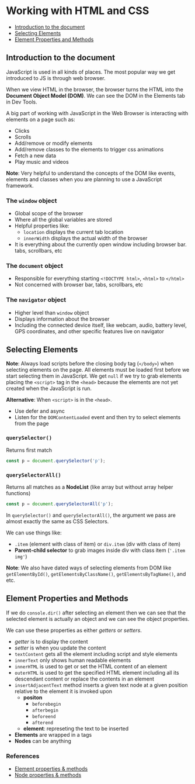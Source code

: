 # Working with HTML and CSS

- [Introduction to the document](#introduction-to-the-document)
- [Selecting Elements](#selecting-elements)
- [Element Properties and Methods](#element-properties-and-methods)


## Introduction to the document

JavaScript is used in all kinds of places. The most popular way we get introduced to JS is through web browser.

When we view HTML in the browser, the browser turns the HTML into the **Document Object Model (DOM)**. We can see the DOM in the Elements tab in Dev Tools.

A big part of working with JavaScript in the Web Browser is interacting with elements on a page such as:

- Clicks
- Scrolls
- Add/remove or modify elements
- Add/remove classes to the elements to trigger css animations
- Fetch a new data
- Play music and videos

**Note**: Very helpful to understand the concepts of the DOM like events, elements and classes when you are planning to use a JavaScript framework.

### The `window` object

- Global scope of the browser
- Where all the global variables are stored
- Helpful properties like:
  - `location` displays the current tab location
  - `innerWidth` displays the actual width of the browser
- It is everything about the currently open window including browser bar. tabs, scrollbars, etc

### The `document` object

- Responsible for everything starting `<!DOCTYPE html>`, `<html>` to `</html>`
- Not concerned with browser bar, tabs, scrollbars, etc

### The `navigator` object

- Higher level than `window` object
- Displays information about the browser
- Including the connected device itself, like webcam, audio, battery level, GPS coordinates, and other specific features live on navigator


## Selecting Elements

**Note**: Always load scripts before the closing body tag (`</body>`) when selecting elements on the page. All elements must be loaded first before we start selecting them in JavaScript. We get `null` if we try to grab elements placing the `<script>` tag in the `<head>` because the elements are not yet created when the JavaScript is run.

**Alternative**: When `<script>` is in the `<head>`.

- Use defer and async
- Listen for the `DOMContentLoaded` event and then try to select elements from the page

### `querySelector()`

Returns first match

```js
const p = document.querySelector('p');
```

### `querySelectorAll()`

Returns all matches as a **NodeList** (like array but without array helper functions)

```js
const p = document.querySelectorAll('p');
```

In `querySelector()` and `querySelectorAll()`, the argument we pass are almost exactly the same as CSS Selectors.

We can use things like:

- `.item` (element with class of item) or `div.item` (div with class of item)
- **Parent-child selector** to grab images inside div with class item (`'.item img'`)

**Note**: We also have dated ways of selecting elements from DOM like `getElementById()`, `getElementsByClassName()`, `getElementsByTagName()`, and etc.


## Element Properties and Methods

If we do `console.dir()` after selecting an element then we can see that the selected element is actually an object and we can see the object properties.

We can use these properties as either _getters_ or _setters_.

- _getter_ is to display the content
- _setter_ is when you update the content 
- `textContent` gets all the element including script and style elements
- `innerText` only shows human readable elements
- `innerHTML` is used to get or set the HTML content of an element
- `outerHTML` is used to get the specified HTML element including all its descendant content or replace the contents in an element
- `insertAdjacentText` method inserts a given text node at a given position relative to the element it is invoked upon
  - **positon**
    - `beforebegin`
    - `afterbegin`
    - `beforeend`
    - `afterend`
  - **element**: represeting the text to be inserted
- **Elements** are wrapped in a tags
- **Nodes** can be anything

### References

- [Element properties & methods](https://developer.mozilla.org/en-US/docs/Web/API/Element)
- [Node properties & methods](https://developer.mozilla.org/en-US/docs/Web/API/Node)

